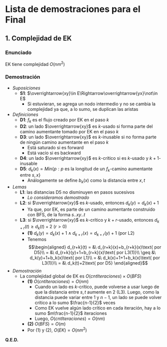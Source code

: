 # Lista de demostraciones para el Final

## 1. Complejidad de EK

### Enunciado

EK tiene complejidad $O(nm^2)$

### Demostración

- _Suposiciones_
  - **S1**: $\overrightarrow{xy}\in E\Rightarrow\overrightarrow{yx}\not\in E$
    - Si estuvieran, se agrega un nodo intermedio y no se cambia la complejidad ya que, a lo sumo, se duplican las aristas
- _Definiciones_
  - **D1**: $f_k$ es el flujo creado por EK en el paso $k$
  - **D2**: un lado $\overrightarrow{xy}$ es $k$-usado si forma parte del camino aumentante tomado por EK en el paso $k$
  - **D3**: un lado $\overrightarrow{xy}$ es $k$-inusable si no forma parte de ningún camino aumentante en el paso $k$
    - Está saturado si es forward
    - Está vacío si es backward
  - **D4**: un lado $\overrightarrow{xy}$ es $k$-crítico si es $k$-usado y $k+1$-inusable
  - **D5**: $d_k(x)=Min\lbrace p:p\text{ es la longitud de un }f_k\text{-camino aumentante entre }s,x\rbrace$
    - Análogamente se define $b_k(x)$ como la distancia entre $x,t$
- _Lemas_
  - **L1**: las distancias D5 no disminuyen en pasos sucesivos
    - _Lo consideramos demostrado_
  - **L2**: si $\overrightarrow{xy}$ es $k$-usado, entonces $d_k(y)=d_k(x)+1$
    - Ya que, por EK, es parte de un camino aumentante construido con BFS, de la forma $s..xy..t$
  - **L3**: si $\overrightarrow{xy}$ es $k$-crítico y $k+r$-usado, entonces $d_{k+r}(t)\geq d_k(t)+2$ $(r\gt 0)$
    - **(1)** $d_k(y)=d_k(x)+1\wedge d_{k+r}(x)=d_{k+r}(y)+1$ (por L2)
    - Tenemos $$\begin{aligned}
      d_{r+k}(t) = &\ d_{r+k}(x)+b_{r+k}(x)\text{ por D5}\\
      = &\ d_{r+k}(y)+1+b_{r+k}(x)\text{ por L3(1)}\\
      \geq &\ d_k(y)+1+b_k(x)\text{ por L1}\\
      = &\ d_k(x)+1+1+b_k(x)\text{ por L3(1)}\\
      = &\ d_k(t)+2\text{ por D5}
      \end{aligned}$$
- _Demostración_
  - La complejidad global de EK es $O(cntIteraciones)\times O(BFS)$
    - **(1)** $O(cntIteraciones)=O(nm)$
      - Cuando un lado es $k$-crítico, puede volverse a usar luego de que la distancia entre $s,t$ aumente en $2$ (L3). Luego, como la distancia puede variar entre $1$ y $n-1$, un lado se puede volver crítico a lo sumo $\frac{n-1}{2}$ veces
      - Como EK vuelve algún lado crítico en cada iteración, hay a lo sumo $m\frac{n-1}{2}$ iteraciones
      - Luego, $O(cntIteraciones)=O(nm)$
    - **(2)** $O(BFS)=O(m)$
    - Por (1) y (2), $O(EK)=O(nm^2)$
  
**Q.E.D.**
